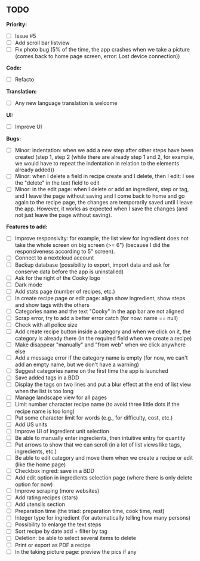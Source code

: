 ## TODO ##

**Priority:**
- [ ] Issue #5
- [ ] Add scroll bar listview
- [ ] Fix photo bug (5% of the time, the app crashes when we take a picture (comes back to home page screen, error: Lost device connection))

**Code:**
- [ ] Refacto

**Translation:**
- [ ] Any new language translation is welcome

**UI:**
- [ ] Improve UI

**Bugs:**
- [ ] Minor: indentation: when we add a new step after other steps have been created (step 1, step 2 (while there are already step 1 and 2, for example, we would have to repeat the indentation in relation to the elements already added))
- [ ] Minor: when I delete a field in recipe create and I delete, then I edit: I see the "delete" in the text field to edit
- [ ] Minor: in the edit page: when I delete or add an ingredient, step or tag, and I leave the page without saving and I come back to home and go again to the recipe page, the changes are temporarily saved until I leave the app. However, it works as expected when I save the changes (and not just leave the page without saving).

**Features to add:**
- [ ] Improve responsivity: for example, the list view for ingredient does not take the whole screen on big screen (>= 6") (because I did the responsiveness according to 5" screen).
- [ ] Connect to a nextcloud account
- [ ] Backup database (possibility to export, import data and ask for conserve data before the app is uninstalled)
- [ ] Ask for the right of the Cooky logo
- [ ] Dark mode
- [ ] Add stats page (number of recipes, etc.)
- [ ] In create recipe page or edit page: align show ingredient, show steps and show tags with the others
- [ ] Categories name and the text "Cooky" in the app bar are not aligned
- [ ] Scrap error, try to add a better error catch (for now: name == null)
- [ ] Check with all police size
- [ ] Add create recipe button inside a category and when we click on it, the category is already there (in the required field when we create a recipe)
- [ ] Make disappear "manually" and "from web" when we click anywhere else
- [ ] Add a message error if the category name is empty (for now, we can't add an empty name, but we don't have a warning)
- [ ] Suggest categories name on the first time the app is launched
- [ ] Save added tags in a BDD
- [ ] Display the tags on two lines and put a blur effect at the end of list view when the list is too long
- [ ] Manage landscape view for all pages
- [ ] Limit number character recipe name (to avoid three little dots if the recipe name is too long)
- [ ] Put some character limit for words (e.g., for difficulty, cost, etc.)
- [ ] Add US units
- [ ] Improve UI of ingredient unit selection
- [ ] Be able to manually enter ingredients, then intuitive entry for quantity
- [ ] Put arrows to show that we can scroll (in a lot of list views like tags, ingredients, etc.)
- [ ] Be able to edit category and move them when we create a recipe or edit (like the home page)
- [ ] Checkbox ingred: save in a BDD
- [ ] Add edit option in ingredients selection page (where there is only delete option for now)
- [ ] Improve scraping (more websites)
- [ ] Add rating recipes (stars)
- [ ] Add utensils section
- [ ] Preparation time (the triad: preparation time, cook time, rest)
- [ ] Integer type for ingredient (for automatically telling how many persons)
- [ ] Possibility to enlarge the text steps
- [ ] Sort recipe by date add + filter by tag
- [ ] Deletion: be able to select several items to delete
- [ ] Print or export as PDF a recipe
- [ ] In the taking picture page: preview the pics if any
